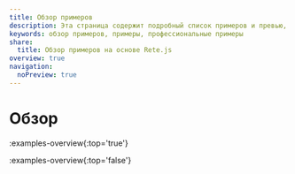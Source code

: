```yaml
---
title: Обзор примеров
description: Эта страница содержит подробный список примеров и превью, демонстрирующих различные типы редакторов узлов или визуальных рабочих процессов, созданных с использованием Rete.js
keywords: обзор примеров, примеры, профессиональные примеры
share:
  title: Обзор примеров на основе Rete.js
overview: true
navigation:
  noPreview: true
---
```


# Обзор

:examples-overview{:top='true'}

:examples-overview{:top='false'}
